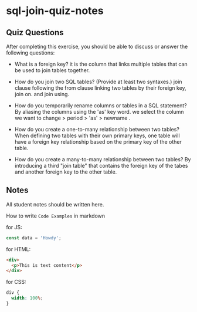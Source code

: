 # sql-join-quiz-notes

## Quiz Questions

After completing this exercise, you should be able to discuss or answer the following questions:

- What is a foreign key?
  it is the column that links multiple tables that can be used to join tables together.

- How do you join two SQL tables? (Provide at least two syntaxes.)
  join clause following the from clause linking two tables by their foreign key, join on. and join using.

- How do you temporarily rename columns or tables in a SQL statement?
  By aliasing the columns using the 'as' key word. we select the column we want to change > period > 'as' > newname .

- How do you create a one-to-many relationship between two tables?
  When defining two tables with their own primary keys, one table will have a foreign key relationship based on the primary key of the other table.

- How do you create a many-to-many relationship between two tables?
  By introducing a third "join table" that contains the foreign key of the tabes and another foreign key to the other table.

## Notes

All student notes should be written here.

How to write `Code Examples` in markdown

for JS:

```javascript
const data = 'Howdy';
```

for HTML:

```html
<div>
  <p>This is text content</p>
</div>
```

for CSS:

```css
div {
  width: 100%;
}
```
